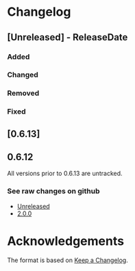 # Changelog


## [Unreleased] - ReleaseDate

### Added

### Changed

### Removed

### Fixed

## [0.6.13]

## 0.6.12
All versions prior to 0.6.13 are untracked.

### See raw changes on github
  - [Unreleased](https://github.com/MC-kit/mckit/compare/v1.0.0...HEAD)
  - [2.0.0](https://github.com/MC-kit/mckit/compare/v1.3.0...v2.0.0)


# Acknowledgements

The format is based on [Keep a Changelog](https://keepachangelog.com/en/1.0.0/).
